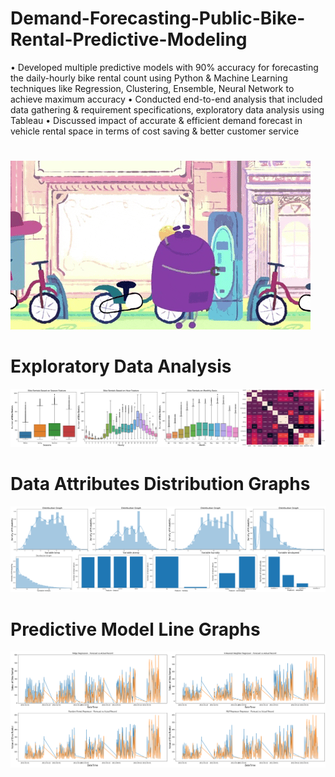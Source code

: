 # Demand-Forecasting-Public-Bike-Rental-Predictive-Modeling

•	Developed multiple predictive models with 90% accuracy for forecasting the daily-hourly bike rental count using Python & Machine Learning techniques like Regression, Clustering, Ensemble, Neural Network to achieve maximum accuracy
•	Conducted end-to-end analysis that included data gathering & requirement specifications, exploratory data analysis using Tableau
•	Discussed impact of accurate & efficient demand forecast in vehicle rental space in terms of cost saving & better customer service


#
![alt-text](img/giphy.gif)

# Exploratory Data Analysis
![alt-text](img/eda.png)

# Data Attributes Distribution Graphs
![alt-text](img/distribution.png)

# Predictive Model Line Graphs
![alt-text](img/result.png)
